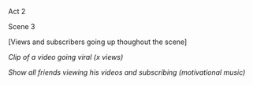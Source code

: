 Act 2

Scene 3

[Views and subscribers going up thoughout the scene]

_Clip of a video going viral (x views)_

_Show all friends viewing his videos and subscribing (motivational music)_


